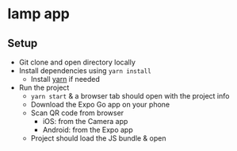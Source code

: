 # lamp app

## Setup

-  Git clone and open directory locally
-  Install dependencies using `yarn install`
   -  Install [yarn](https://classic.yarnpkg.com/en/docs/install) if needed
-  Run the project
   -  `yarn start` & a browser tab should open with the project info
   -  Download the Expo Go app on your phone
   -  Scan QR code from browser
      -  iOS: from the Camera app
      -  Android: from the Expo app
   -  Project should load the JS bundle & open